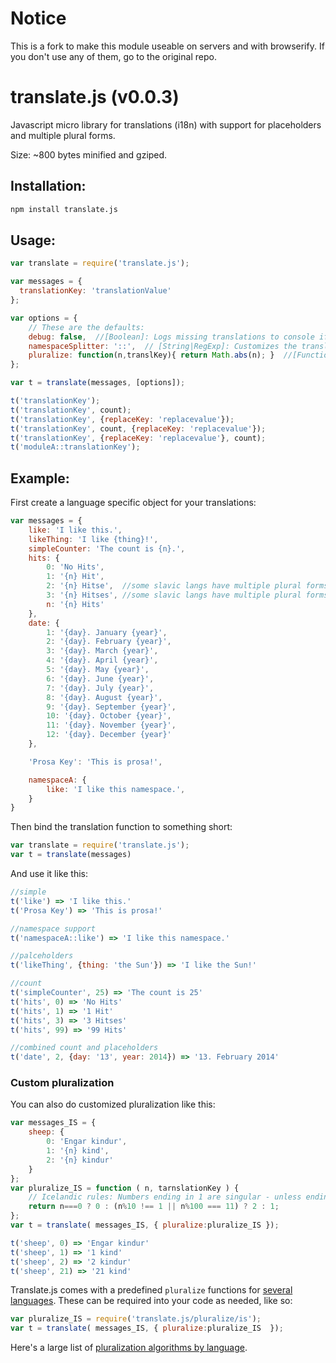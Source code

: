 Notice
======

This is a fork to make this module useable on servers and with browserify. If
you don't use any of them, go to the original repo.

translate.js (v0.0.3)
=====================

Javascript micro library for translations (i18n) with support for placeholders and multiple plural forms.

Size: ~800 bytes minified and gziped.


Installation:
------

```sh
npm install translate.js
```

Usage:
------

```JavaScript
var translate = require('translate.js');

var messages = {
  translationKey: 'translationValue'
};

var options = {
    // These are the defaults:
    debug: false,  //[Boolean]: Logs missing translations to console if true`.
    namespaceSplitter: '::',  // [String|RegExp]: Customizes the translationKey namespace splitter.
    pluralize: function(n,translKey){ return Math.abs(n); }  //[Function(count,translationKey)]: Provides a custom pluralization mapping function.
};

var t = translate(messages, [options]);

t('translationKey');
t('translationKey', count);
t('translationKey', {replaceKey: 'replacevalue'});
t('translationKey', count, {replaceKey: 'replacevalue'});
t('translationKey', {replaceKey: 'replacevalue'}, count);
t('moduleA::translationKey');

```

Example:
--------

First create a language specific object for your translations:

```JavaScript
var messages = {
    like: 'I like this.',
    likeThing: 'I like {thing}!',
    simpleCounter: 'The count is {n}.',
    hits: {
        0: 'No Hits',
        1: '{n} Hit',
        2: '{n} Hitse',  //some slavic langs have multiple plural forms
        3: '{n} Hitses', //some slavic langs have multiple plural forms
        n: '{n} Hits'
    },
    date: {
        1: '{day}. January {year}',
        2: '{day}. February {year}',
        3: '{day}. March {year}',
        4: '{day}. April {year}',
        5: '{day}. May {year}',
        6: '{day}. June {year}',
        7: '{day}. July {year}',
        8: '{day}. August {year}',
        9: '{day}. September {year}',
        10: '{day}. October {year}',
        11: '{day}. November {year}',
        12: '{day}. December {year}'
    },

    'Prosa Key': 'This is prosa!',  

    namespaceA: {
        like: 'I like this namespace.',
    }
}
```

Then bind the translation function to something short:
```JavaScript
var translate = require('translate.js');
var t = translate(messages)
```

And use it like this:
```JavaScript
//simple
t('like') => 'I like this.'
t('Prosa Key') => 'This is prosa!'

//namespace support
t('namespaceA::like') => 'I like this namespace.'

//palceholders
t('likeThing', {thing: 'the Sun'}) => 'I like the Sun!'

//count
t('simpleCounter', 25) => 'The count is 25'
t('hits', 0) => 'No Hits'
t('hits', 1) => '1 Hit'
t('hits', 3) => '3 Hitses'
t('hits', 99) => '99 Hits'

//combined count and placeholders
t('date', 2, {day: '13', year: 2014}) => '13. February 2014'

```

### Custom pluralization

You can also do customized pluralization like this:

```js
var messages_IS = {
    sheep: {
        0: 'Engar kindur',
        1: '{n} kind',
        2: '{n} kindur'
    }
};
var pluralize_IS = function ( n, tarnslationKey ) {
    // Icelandic rules: Numbers ending in 1 are singular - unless ending in 11.
    return n===0 ? 0 : (n%10 !== 1 || n%100 === 11) ? 2 : 1;
};
var t = translate( messages_IS, { pluralize:pluralize_IS });

t('sheep', 0) => 'Engar kindur'
t('sheep', 1) => '1 kind'
t('sheep', 2) => '2 kindur'
t('sheep', 21) => '21 kind'
```

Translate.js comes with a predefined `pluralize` functions for [several languages](pluralize/). These can be required into your code as needed, like so:

```js
var pluralize_IS = require('translate.js/pluralize/is');
var t = translate( messages_IS, { pluralize:pluralize_IS  });
```

Here's a large list of [pluralization algorithms by language](http://docs.translatehouse.org/projects/localization-guide/en/latest/l10n/pluralforms.html?id=l10n/pluralforms).
